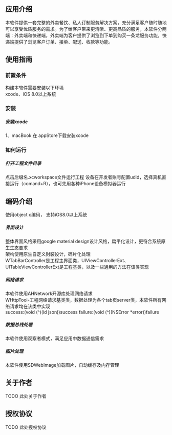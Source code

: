 ## 应用介绍
本软件提供一套完整的外卖餐饮、私人订制服务解决方案，充分满足客户随时随地可以享受优质服务的需求。为了给客户带来更清晰、更高品质的服务，本软件分两端：外卖端和快递端，外卖端为客户提供了浏览到下单到购买一条龙服务功能，快递端提供了浏览客户订单、接单、配送、收款等功能。   

## 使用指南   
### 前置条件   
构建本软件需要安装以下环境   
xcode、iOS 8.0以上系统

### 安装   
##### 安装xcode   
1、macBook 在 appStore下载安装xcode   
### 如何运行   
##### 打开工程文件目录   
点击后缀名.xcworkspace文件运行工程
设备在开发者账号配置udid，选择真机直接运行（comand+R），也可先用各种iPhone设备模拟器运行
## 编码介绍  
使用object c编码， 支持iOS8.0以上系统
##### 界面设计   
整体界面风格采用google material design设计风格，扁平化设计，更符合系统原生生态要求  
架构使用原生自定义封装设计，碎片化处理   
WTabBarController是工程主界面类，UIViewControllerExt、UITableViewControllerExt是工程基类，以及一些通用的方法在该类实现   
##### 网络请求   
本软件使用AHNetwork开源库处理网络请求   
WHttpTool-工程网络请求基类类，数据处理为各个tab页server类，本软件所有网络请求均在该类中实现   
success:(void (^)(id json))success 
failure:(void (^)(NSError *error))failure   

##### 数据总线处理   
本软件使用观察者模式，满足应用中数据通信需求   
##### 图片处理   
本软件使用SDWebImage加载图片，自动缓存及内存管理

## 关于作者   
TODO 此处关于作者
## 授权协议  
TODO 此处授权协议

